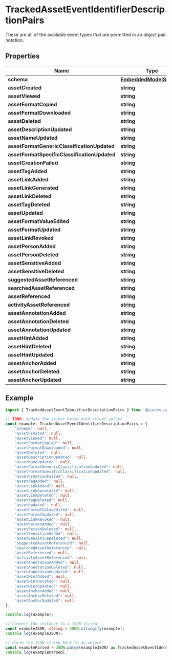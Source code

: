 
# TrackedAssetEventIdentifierDescriptionPairs

These are all of the available event types that are permitted in an object pair notation.

## Properties

Name | Type
------------ | -------------
**schema** | [**EmbeddedModelSchema**](EmbeddedModelSchema)
**assetCreated** | **string**
**assetViewed** | **string**
**assetFormatCopied** | **string**
**assetFormatDownloaded** | **string**
**assetDeleted** | **string**
**assetDescriptionUpdated** | **string**
**assetNameUpdated** | **string**
**assetFormatGenericClassificationUpdated** | **string**
**assetFormatSpecificClassificationUpdated** | **string**
**assetCreationFailed** | **string**
**assetTagAdded** | **string**
**assetLinkAdded** | **string**
**assetLinkGenerated** | **string**
**assetLinkDeleted** | **string**
**assetTagDeleted** | **string**
**assetUpdated** | **string**
**assetFormatValueEdited** | **string**
**assetFormatUpdated** | **string**
**assetLinkRevoked** | **string**
**assetPersonAdded** | **string**
**assetPersonDeleted** | **string**
**assetSensitiveAdded** | **string**
**assetSensitiveDeleted** | **string**
**suggestedAssetReferenced** | **string**
**searchedAssetReferenced** | **string**
**assetReferenced** | **string**
**activityAssetReferenced** | **string**
**assetAnnotationAdded** | **string**
**assetAnnotationDeleted** | **string**
**assetAnnotationUpdated** | **string**
**assetHintAdded** | **string**
**assetHintDeleted** | **string**
**assetHintUpdated** | **string**
**assetAnchorAdded** | **string**
**assetAnchorDeleted** | **string**
**assetAnchorUpdated** | **string**

## Example

```typescript
import { TrackedAssetEventIdentifierDescriptionPairs } from '@pieces.app/pieces-os-client';

// TODO: Update the object below with actual values
const example: TrackedAssetEventIdentifierDescriptionPairs = {
    "schema": null,
    "assetCreated": null,
    "assetViewed": null,
    "assetFormatCopied": null,
    "assetFormatDownloaded": null,
    "assetDeleted": null,
    "assetDescriptionUpdated": null,
    "assetNameUpdated": null,
    "assetFormatGenericClassificationUpdated": null,
    "assetFormatSpecificClassificationUpdated": null,
    "assetCreationFailed": null,
    "assetTagAdded": null,
    "assetLinkAdded": null,
    "assetLinkGenerated": null,
    "assetLinkDeleted": null,
    "assetTagDeleted": null,
    "assetUpdated": null,
    "assetFormatValueEdited": null,
    "assetFormatUpdated": null,
    "assetLinkRevoked": null,
    "assetPersonAdded": null,
    "assetPersonDeleted": null,
    "assetSensitiveAdded": null,
    "assetSensitiveDeleted": null,
    "suggestedAssetReferenced": null,
    "searchedAssetReferenced": null,
    "assetReferenced": null,
    "activityAssetReferenced": null,
    "assetAnnotationAdded": null,
    "assetAnnotationDeleted": null,
    "assetAnnotationUpdated": null,
    "assetHintAdded": null,
    "assetHintDeleted": null,
    "assetHintUpdated": null,
    "assetAnchorAdded": null,
    "assetAnchorDeleted": null,
    "assetAnchorUpdated": null,
};

console.log(example);

// Convert the instance to a JSON string
const exampleJSON: string = JSON.stringify(example);
console.log(exampleJSON);

// Parse the JSON string back to an object
const exampleParsed = JSON.parse(exampleJSON) as TrackedAssetEventIdentifierDescriptionPairs;
console.log(exampleParsed);
```


